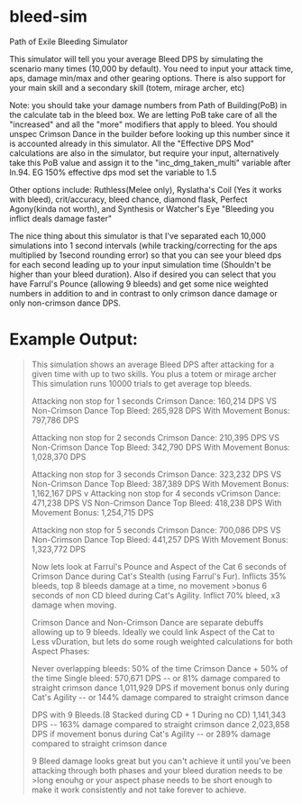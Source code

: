 # bleed-sim
Path of Exile Bleeding Simulator

This simulator will tell you your average Bleed DPS by simulating the scenario many times (10,000 by default). You need to input your attack time, aps, damage min/max and other gearing options. There is also support for your main skill and a secondary skill (totem, mirage archer, etc)

Note: you should take your damage numbers from Path of Building(PoB) in the calculate tab in the bleed box. We are letting PoB take care of all the "increased" and all the "more" modifiers that apply to bleed. You should unspec Crimson Dance in the builder before looking up this number since it is accounted already in this simulator. All the "Effective DPS Mod" calculations are also in the simulator, but require your input, alternatively take this PoB value and assign it to the "inc_dmg_taken_multi" variable after ln.94. EG 150% effective dps mod set the variable to 1.5

Other options include: Ruthless(Melee only), Ryslatha's Coil (Yes it works with bleed), crit/accuracy, bleed chance, diamond flask, Perfect Agony(kinda not worth), and Synthesis or Watcher's Eye "Bleeding you inflict deals damage faster"

The nice thing about this simulator is that I've separated each 10,000 simulations into 1 second intervals (while tracking/correcting for the aps multiplied by 1second rounding error) so that you can see your bleed dps for each second leading up to your input simulation time (Shouldn't be higher than your bleed duration). Also if desired you can select that you have Farrul's Pounce (allowing 9 bleeds) and get some nice weighted numbers in addition to and in contrast to only crimson dance damage or only non-crimson dance DPS.

# Example Output:
>This simulation shows an average Bleed DPS after attacking for a given time with up to two skills. You plus a totem or mirage archer
>This simulation runs 10000 trials to get average top bleeds.
>
>Attacking non stop for 1 seconds
>Crimson Dance:                    160,214 DPS
>VS
>Non-Crimson Dance Top Bleed:      265,928 DPS
>    With Movement Bonus:          797,786 DPS
>
>Attacking non stop for 2 seconds
>Crimson Dance:                    210,395 DPS
>VS
>Non-Crimson Dance Top Bleed:      342,790 DPS
>    With Movement Bonus:          1,028,370 DPS
>
>Attacking non stop for 3 seconds
>Crimson Dance:                    323,232 DPS
>VS
>Non-Crimson Dance Top Bleed:      387,389 DPS
>    With Movement Bonus:          1,162,167 DPS
v
>Attacking non stop for 4 seconds
vCrimson Dance:                    471,238 DPS
>VS
>Non-Crimson Dance Top Bleed:      418,238 DPS
>    With Movement Bonus:          1,254,715 DPS
>
>Attacking non stop for 5 seconds
>Crimson Dance:                    700,086 DPS
>VS
>Non-Crimson Dance Top Bleed:      441,257 DPS
>    With Movement Bonus:          1,323,772 DPS
>
>Now lets look at Farrul's Pounce and Aspect of the Cat
>6 seconds of Crimson Dance during Cat's Stealth (using Farrul's Fur). Inflicts 35% bleeds, top 8 bleeds damage at a time, no movement >bonus
>6 seconds of non CD bleed during Cat's Agility. Inflict 70% bleed, x3 damage when moving.
>
>Crimson Dance and Non-Crimson Dance are separate debuffs allowing up to 9 bleeds. Ideally we could link Aspect of the Cat to Less vDuration, but lets do some rough weighted calculations for both Aspect Phases:
>
>Never overlapping bleeds: 50% of the time Crimson Dance + 50% of the time Single bleed:
>570,671 DPS -- or 81% damage compared to straight crimson dance
>1,011,929 DPS if movement bonus only during Cat's Agility -- or 144% damage compared to straight crimson dance
>
>DPS with 9 Bleeds.(8 Stacked during CD + 1 During no CD)
>1,141,343 DPS -- 163% damage compared to straight crimson dance
>2,023,858 DPS if movement bonus during Cat's Agility -- or 289% damage compared to straight crimson dance
>
>9 Bleed damage looks great but you can't achieve it until you've been attacking through both phases and your bleed duration needs to be >long enouhg or your aspect phase needs to be short enough to make it work consistently and not take forever to achieve.

